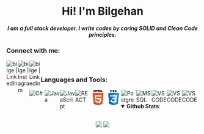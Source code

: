 
<h1 align = "center">Hi! I'm Bilgehan</h1>
<p align = "center"><i><strong>I am a full stack developer. I write codes by caring SOLID and Clean Code principles.</strong></i></p>

### Connect with me:

[<img align="left" alt="bilge | LinkedIn" width="30px" src="https://cdn.jsdelivr.net/npm/simple-icons@v3/icons/linkedin.svg" />][linkedin]
[<img align="left" alt="bilge | Instagram" width="30px" src="https://cdn.jsdelivr.net/npm/simple-icons@v3/icons/instagram.svg" />][instagram]
[<img align="left" alt="bilge | LinkedIn" width="30px" src="https://cdn.jsdelivr.net/npm/simple-icons@5.5.0/icons/maildotru.svg" />][mail]


<br />

### Languages and Tools:

[<img align="left" alt="C#" width="40px" src="https://raw.githubusercontent.com/jmnote/z-icons/master/svg/csharp.svg" />][csharp]
[<img align="left" alt="Java" width="40px" src="https://raw.githubusercontent.com/jmnote/z-icons/master/svg/java.svg" />][java]
[<img align="left" alt="JavaScript" width="40px" src="https://raw.githubusercontent.com/jmnote/z-icons/master/svg/javascript.svg" />][JavaScript]
[<img align="left" alt="REACT" width="40px" src="https://upload.wikimedia.org/wikipedia/commons/thumb/4/47/React.svg/1200px-React.svg.png" />][React]
[<img align="left" alt="HTML" width="40px" src="https://raw.githubusercontent.com/github/explore/80688e429a7d4ef2fca1e82350fe8e3517d3494d/topics/html/html.png" />][html5]
[<img align="left" alt="CSS" width="40px" src="https://raw.githubusercontent.com/github/explore/80688e429a7d4ef2fca1e82350fe8e3517d3494d/topics/css/css.png" />][css]
[<img align="left" alt="Postgre" width="40px" src="https://upload.wikimedia.org/wikipedia/commons/2/29/Postgresql_elephant.svg" />][postgre]
[<img align="left" alt="MSSQL" width="40px" src="https://www.iconshock.com/image/Lumina/Database/microsoft_sql_server/" />][mssql]
[<img align="left" alt="VSCODE" width="40px" src="https://encrypted-tbn0.gstatic.com/images?q=tbn:ANd9GcSPBLLlRIzSnkyCOaKynb2i2SCvOYZh-8EYlw&usqp=CAU" />][oracle]
[<img align="left" alt="VSCODE" width="40px" src="https://upload.wikimedia.org/wikipedia/commons/thumb/9/9a/Visual_Studio_Code_1.35_icon.svg/1024px-Visual_Studio_Code_1.35_icon.svg.png" />][VisualStudioCode]
[<img align="left" alt="VSCODE" width="40px" src="https://raw.githubusercontent.com/jmnote/z-icons/master/svg/github.svg" />][github]


<br />
<br />



  <details open>
 <summary><b>Github Stats</b>: </summary>
<br>
<p align = "center">
  <img src = "https://github-readme-stats.vercel.app/api/top-langs/?username=BilgehanEROGLU9&langs_count=8&hide=TSQL,PLpgSQL&theme=vue-dark&layout=compact&show_icons=true">
  <img src = "https://github-readme-stats.vercel.app/api?username=BilgehanEROGLU9&hide=prs,issues,contribs&show_icons=true&hide_border=true&theme=vue-dark"> 

 
</p>

</details>





[csharp]: https://en.wikipedia.org/wiki/C_Sharp_(programming_language)
[java]: https://en.wikipedia.org/wiki/Java_(programming_language)
[JavaScript]: https://en.wikipedia.org/wiki/JavaScript
[postgre]: https://en.wikipedia.org/wiki/PostgreSQL
[mssql]: https://en.wikipedia.org/wiki/Microsoft_SQL_Server
[html5]: https://en.wikipedia.org/wiki/HTML5
[css]: https://en.wikipedia.org/wiki/CSS
[React]: https://en.wikipedia.org/wiki/React_(JavaScript_library)
[VisualStudioCode]: https://en.wikipedia.org/wiki/Visual_Studio_Code
[github]: https://en.wikipedia.org/wiki/GitHub
[oracle]: https://en.wikipedia.org/wiki/Oracle_Database
[instagram]: https://www.instagram.com/bilgehan_eroglu/?hl=tr
[linkedin]: https://www.linkedin.com/in/bilgehan-ero%C4%9Flu-659621210/
[mail]: mailto:bilgehaneroglu09@gmail.com
